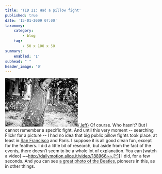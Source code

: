 ```yaml
---
title: 'TID 21: Had a pillow fight'
published: true
date: '15-01-2009 07:00'
taxonomy:
    category:
        - blog
    tag:
        - 50 x 100 x 50
summary:
    enabled: '1'
subhead: " "
header_image: '0'
---
```


[![Participant in a very large public pillow fight in San Francisco](1561999384-c2623a6800-m.jpg){.left}](http://flickr.com/photos/philippeleroyer/1561999384/) Of course. Who hasn’t? But I cannot remember a specific fight. And until this very moment -- searching Flickr for a picture -- I had no idea that big public pillow fights took place, at least in [San Francisco](http://sanfrancisco.about.com/b/2008/02/11/the-great-san-francisco-pillow-fight.htm) and Paris. I suppose it is all good clean fun, except for the feathers. I did a little bit of research, but aside from the fact of the events, there doesn’t seem to be a whole lot of explanation. You can [watch a video] ~~http://dailymotion.alice.it/video/188966~~.[^1] I did, for a few seconds. And you can see [a great photo of the Beatles](https://www.holdenluntz.com/artists/harry-benson/the-beatles-pillow-fight-paris-1964/), pioneers in this, as in other things.

[^1]: 2022-01-15: Not any more; no loss.

